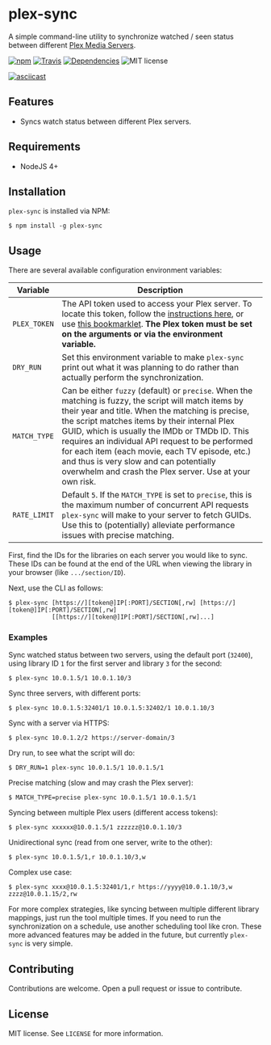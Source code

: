 # plex-sync

A simple command-line utility to synchronize watched / seen status between different [Plex Media Servers](https://plex.tv).

[![npm](https://img.shields.io/npm/v/plex-sync.svg?maxAge=2592000)](https://www.npmjs.com/package/plex-sync)
[![Travis](https://img.shields.io/travis/jacobwgillespie/plex-sync.svg?maxAge=2592000)](https://travis-ci.org/jacobwgillespie/plex-sync)
[![Dependencies](https://david-dm.org/jacobwgillespie/plex-sync.svg)](https://david-dm.org/jacobwgillespie/plex-sync)
![MIT license](https://img.shields.io/badge/license-MIT-blue.svg?maxAge=2592000)

[![asciicast](https://asciinema.org/a/9j3oyj46vugcc039l7tbxecw4.png)](https://asciinema.org/a/9j3oyj46vugcc039l7tbxecw4)

## Features

* Syncs watch status between different Plex servers.

## Requirements

* NodeJS 4+

## Installation

`plex-sync` is installed via NPM:

```shell
$ npm install -g plex-sync
```

## Usage

There are several available configuration environment variables:

Variable | Description
-------- | -----------
`PLEX_TOKEN` | The API token used to access your Plex server.  To locate this token, follow the [instructions here](https://support.plex.tv/hc/en-us/articles/204059436-Finding-your-account-token-X-Plex-Token), or use [this bookmarklet](https://jacobwgillespie.github.io/plex-token-bookmarklet/).  **The Plex token must be set on the arguments or via the environment variable.**
`DRY_RUN` | Set this environment variable to make `plex-sync` print out what it was planning to do rather than actually perform the synchronization.
`MATCH_TYPE` | Can be either `fuzzy` (default) or `precise`.  When the matching is fuzzy, the script will match items by their year and title.  When the matching is precise, the script matches items by their internal Plex GUID, which is usually the IMDb or TMDb ID.  This requires an individual API request to be performed for each item (each movie, each TV episode, etc.) and thus is very slow and can potentially overwhelm and crash the Plex server.  Use at your own risk.
`RATE_LIMIT` | Default `5`.  If the `MATCH_TYPE` is set to `precise`, this is the maximum number of concurrent API requests `plex-sync` will make to your server to fetch GUIDs.  Use this to (potentially) alleviate performance issues with precise matching.

First, find the IDs for the libraries on each server you would like to sync.  These IDs can be found at the end of the URL when viewing the library in your browser (like `.../section/ID`).

Next, use the CLI as follows:

```shell
$ plex-sync [https://][token@]IP[:PORT]/SECTION[,rw] [https://][token@]IP[:PORT]/SECTION[,rw]
            [[https://][token@]IP[:PORT]/SECTION[,rw]...]
```

### Examples

Sync watched status between two servers, using the default port (`32400`), using library ID `1` for the first server and library `3` for the second:

```shell
$ plex-sync 10.0.1.5/1 10.0.1.10/3
```

Sync three servers, with different ports:

```shell
$ plex-sync 10.0.1.5:32401/1 10.0.1.5:32402/1 10.0.1.10/3
```

Sync with a server via HTTPS:

```shell
$ plex-sync 10.0.1.2/2 https://server-domain/3
```

Dry run, to see what the script will do:

```shell
$ DRY_RUN=1 plex-sync 10.0.1.5/1 10.0.1.5/1
```

Precise matching (slow and may crash the Plex server):

```shell
$ MATCH_TYPE=precise plex-sync 10.0.1.5/1 10.0.1.5/1
```

Syncing between multiple Plex users (different access tokens):

```shell
$ plex-sync xxxxxx@10.0.1.5/1 zzzzzz@10.0.1.10/3
```

Unidirectional sync (read from one server, write to the other):

```shell
$ plex-sync 10.0.1.5/1,r 10.0.1.10/3,w
```

Complex use case:

```shell
$ plex-sync xxxx@10.0.1.5:32401/1,r https://yyyy@10.0.1.10/3,w zzzz@10.0.1.15/2,rw
```

For more complex strategies, like syncing between multiple different library mappings, just run the tool multiple times.  If you need to run the synchronization on a schedule, use another scheduling tool like cron.  These more advanced features may be added in the future, but currently `plex-sync` is very simple.

## Contributing

Contributions are welcome.  Open a pull request or issue to contribute.

## License

MIT license.  See `LICENSE` for more information.

